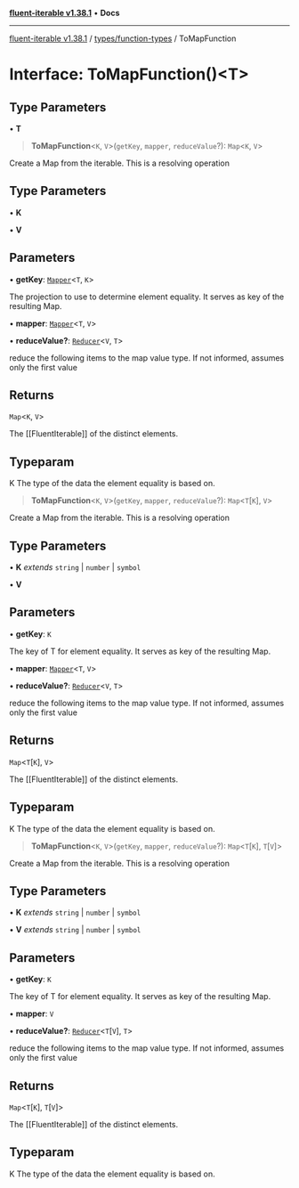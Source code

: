 [**fluent-iterable v1.38.1**](../../../README.md) • **Docs**

***

[fluent-iterable v1.38.1](../../../README.md) / [types/function-types](../README.md) / ToMapFunction

# Interface: ToMapFunction()\<T\>

## Type Parameters

• **T**

> **ToMapFunction**\<`K`, `V`\>(`getKey`, `mapper`, `reduceValue`?): `Map`\<`K`, `V`\>

Create a Map from the iterable. This is a resolving operation

## Type Parameters

• **K**

• **V**

## Parameters

• **getKey**: [`Mapper`](../../../index/interfaces/Mapper.md)\<`T`, `K`\>

The projection to use to determine element equality. It serves as key of the resulting Map.

• **mapper**: [`Mapper`](../../../index/interfaces/Mapper.md)\<`T`, `V`\>

• **reduceValue?**: [`Reducer`](../../../index/interfaces/Reducer.md)\<`V`, `T`\>

reduce the following items to the map value type. If not informed, assumes only the first value

## Returns

`Map`\<`K`, `V`\>

The [[FluentIterable]] of the distinct elements.

## Typeparam

K The type of the data the element equality is based on.

> **ToMapFunction**\<`K`, `V`\>(`getKey`, `mapper`, `reduceValue`?): `Map`\<`T`\[`K`\], `V`\>

Create a Map from the iterable. This is a resolving operation

## Type Parameters

• **K** *extends* `string` \| `number` \| `symbol`

• **V**

## Parameters

• **getKey**: `K`

The key of T for element equality. It serves as key of the resulting Map.

• **mapper**: [`Mapper`](../../../index/interfaces/Mapper.md)\<`T`, `V`\>

• **reduceValue?**: [`Reducer`](../../../index/interfaces/Reducer.md)\<`V`, `T`\>

reduce the following items to the map value type. If not informed, assumes only the first value

## Returns

`Map`\<`T`\[`K`\], `V`\>

The [[FluentIterable]] of the distinct elements.

## Typeparam

K The type of the data the element equality is based on.

> **ToMapFunction**\<`K`, `V`\>(`getKey`, `mapper`, `reduceValue`?): `Map`\<`T`\[`K`\], `T`\[`V`\]\>

Create a Map from the iterable. This is a resolving operation

## Type Parameters

• **K** *extends* `string` \| `number` \| `symbol`

• **V** *extends* `string` \| `number` \| `symbol`

## Parameters

• **getKey**: `K`

The key of T for element equality. It serves as key of the resulting Map.

• **mapper**: `V`

• **reduceValue?**: [`Reducer`](../../../index/interfaces/Reducer.md)\<`T`\[`V`\], `T`\>

reduce the following items to the map value type. If not informed, assumes only the first value

## Returns

`Map`\<`T`\[`K`\], `T`\[`V`\]\>

The [[FluentIterable]] of the distinct elements.

## Typeparam

K The type of the data the element equality is based on.
